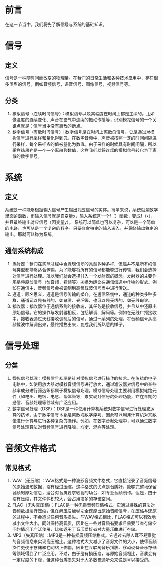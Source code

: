# 前言
在这一节当中，我们将先了解信号与系统的基础知识。
# 信号
## 定义
信号是一种随时间而改变的物理量。在我们的日常生活和各种技术应用中，存在很多类型的信号，例如音频信号，语音信号，图像信号，视频信号等。
## 分类
1. 模拟信号（连续时间信号）：模拟信号以及其幅度在时间上都是连续的。比如像温度的连续变化、声音在空气中连续的振动传播等，识别模拟信号的一个关键点就是：信号当中没有离散的断点。
2. 数字信号（离散时间信号）：数字信号是在时间上离散的信号，它是通过对模拟信号进行采样和量化得到的。在数字音频中，声音被按照一定的时间间隔进行采样，每个采样点的值被量化为数值。由于采样的时候具有时间间隔，所以采样结果也是一个一个离散的数值，这样我们就将连续的模拟信号转化为了离散的数字信号。
# 系统
## 定义
系统是一种能够根据输入信号产生输出对应信号的实体。简单来说，系统就是数学里面的函数，而输入信号就是自变量x，输入系统这一个f（）函数，变成f（x），并且最终输出对应信号（因变量y）。
系统可以简单也可以复杂，可以是一个简单的电路，也可以是一个复杂的程序。只要符合特定的输入进入，并最终输出特定的输出，那就可以称为系统。
## 通信系统构成
1. 发射器：我们在实际过程中会发现信号的类型多种多样，但是并不是所有的信号类型都能够适合传输，为了能够将所有的信号都能够进行传输，我们会选择对信号进行处理。所以我们就会选择引入一个发射器的概念。发射器的主要作用是将原始信号（如音频、视频等）转换为适合在通信信道中传输的形式。例如在通信中，音频信号会被调制到高频载波信号当中进行传送。
2. 通道：顾名思义，通道是信号传输的媒介。在通信系统中，通道的种类多种多样，通道可以是有线的，如电缆、光纤等，也可以是无线的，如无线电波。
3. 接收器：接收器位于通信系统的接收端，其任务是接收信号，并且从中还原出原始信号。它的操作与发射器相反，包括解调、解码等。例如在无线广播接收中，接收器通过天线接收调制后的信号，通过一系列的处理，将音频信号从高频载波中解调出来，最终播放出来，变成我们所熟悉的样子。
# 信号处理
## 分类
1. 模拟信号处理：模拟信号处理是针对模拟信号进行操作的技术。在传统的电子电路中，如使用放大器对模拟音频信号进行放大，通过滤波器对信号中的某些频率成分进行筛选等都属于模拟信号处理。模拟信号处理主要利用模拟电路元件（如电阻、电容、电感、晶体管等）来实现对信号的处理功能，它在早期的通信、音频处理等领域有广泛应用。
2. 数字信号处理（DSP）：DSP是一种使用计算机系统对数字信号进行处理或运算的技术。由于数字信号本身是离散的数字序列，因此可以利用计算机对其数值进行计算与进行各种复杂的操作。例如，在数字音频处理中，可以通过数字信号处理算法对音频信号进行降噪、均衡、混响等处理。
# 音频文件格式
## 常见格式
1. WAV（无压缩）：WAV格式是一种波形音频文件格式，它直接记录了音频信号的原始波形数据，没有经过压缩。这种格式的优点是音质好，能够完整地保留音频的原始信息，适合对音质要求较高的场合，如专业音频制作。但是，由于没有压缩，其文件体积较大，会占用较多的存储空间。
2. FLAC（无失真压缩）：FLAC是一种无损音频压缩格式。它通过特殊的算法对音频数据进行压缩，但在解压后能够完全还原出原始音频信号，在压缩与还原的过程中，不会造成任何音质损失。与WAV格式相比，FLAC格式可以有效地减小文件大小，同时保持高音质，因此在一些对音质有要求且需要节省存储空间的情况下广泛使用，比如适用于音乐爱好者对大量乐曲进行存储。
3. MP3（失真压缩）：MP3是一种有损音频压缩格式。它通过去除人耳不易察觉的音频信息来实现高压缩比。这种格式大大减小了音频文件的大小，使得音频文件更便于存储和在网络上传输，因此在互联网音乐播放、移动设备音乐存储等领域得到了广泛应用。不过，由于是有损压缩，与原始音频相比，音质会有一定程度的下降，但这种音质损失对于大多数普通听众来说是可以接受的。